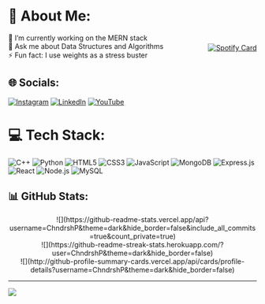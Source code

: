 # 💫 About Me:
<div style="display: flex; justify-content: space-between; align-items: center;">
  <div>
    🔭 I’m currently working on the MERN stack<br>
    💬 Ask me about Data Structures and Algorithms<br>
    ⚡ Fun fact: I use weights as a stress buster<br/>
  </div>
  <div>
    <a href="https://github.com/kittinan/spotify-github-profile">
      <img src="https://spotify-github-profile.kittinanx.com/api/view?uid=31hdtikqupijzdyymhxljertebje&cover_image=true&theme=novatorem&show_offline=false&background_color=121212&interchange=true&bar_color=53b14f&bar_color_cover=false" alt="Spotify Card">
    </a>
  </div>
</div>

## 🌐 Socials:
[![Instagram](https://img.shields.io/badge/Instagram-%23E4405F.svg?logo=Instagram&logoColor=white)](https://www.instagram.com/chndrsh/) [![LinkedIn](https://img.shields.io/badge/LinkedIn-%230077B5.svg?logo=linkedin&logoColor=white)](https://www.linkedin.com/in/chndrsh-patel/) [![YouTube](https://img.shields.io/badge/YouTube-%23FF0000.svg?logo=YouTube&logoColor=white)](https://www.youtube.com/@itschndrsh/streams)

# 💻 Tech Stack:
![C++](https://img.shields.io/badge/c++-%2300599C.svg?style=for-the-badge&logo=c%2B%2B&logoColor=white) ![Python](https://img.shields.io/badge/python-3670A0?style=for-the-badge&logo=python&logoColor=ffdd54) 
![HTML5](https://img.shields.io/badge/html5-%23E34F26.svg?style=for-the-badge&logo=html5&logoColor=white) ![CSS3](https://img.shields.io/badge/CSS3-1572B6?style=for-the-badge&logo=css3&logoColor=white) ![JavaScript](https://img.shields.io/badge/JavaScript-323330?style=for-the-badge&logo=javascript&logoColor=F7DF1E)
![MongoDB](https://img.shields.io/badge/MongoDB-4EA94B?style=for-the-badge&logo=mongodb&logoColor=white) ![Express.js](https://img.shields.io/badge/Express.js-404D59?style=for-the-badge) ![React](https://img.shields.io/badge/React-20232A?style=for-the-badge&logo=react&logoColor=61DAFB) ![Node.js](https://img.shields.io/badge/Node.js-43853D?style=for-the-badge&logo=node.js&logoColor=white) ![MySQL](https://img.shields.io/badge/mysql-%2300f.svg?style=for-the-badge&logo=mysql&logoColor=white)<br>

## 📊 GitHub Stats:
<div align="center">
  ![](https://github-readme-stats.vercel.app/api?username=ChndrshP&theme=dark&hide_border=false&include_all_commits=true&count_private=true)<br/>
  ![](https://github-readme-streak-stats.herokuapp.com/?user=ChndrshP&theme=dark&hide_border=false)<br/>
  ![](http://github-profile-summary-cards.vercel.app/api/cards/profile-details?username=ChndrshP&theme=dark&hide_border=false)<br/>
</div>

---
[![](https://visitcount.itsvg.in/api?id=ChndrshP&icon=8&color=8)](https://visitcount.itsvg.in)
